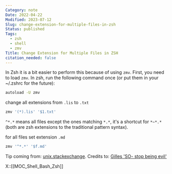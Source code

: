 ```yaml
---
Category: note
Date: 2022-04-22
Modified: 2023-07-12
Slug: change-extension-for-multiple-files-in-zsh
Status: published
Tags:
  - zsh
  - shell
  - zmv
Title: Change Extension for Multiple Files in ZSH
citation_needed: false
---
```


In Zsh it is a bit easier to perform this because of using `zmv`. First, you need to load `zmv`. In zsh, run the following command once (or put them in your ~/.zshrc for the future):

```sh
autoload -U zmv
```

change all extensions from `.lis` to `.txt`

```sh
zmv '(*).lis' '$1.txt'
```

`^*.*` means all files except the ones matching `*.*`, it's a shortcut for `*~*.*` (both are zsh extensions to the traditional pattern syntax).

for all files set extension `.md`

```sh
zmv '^*.*' '$f.md'
```

Tip coming from: [unix.stackexchange](https://unix.stackexchange.com/a/68943). Credits to: [Gilles 'SO- stop being evil'](https://unix.stackexchange.com/users/885/gilles-so-stop-being-evil)

X::[[MOC_Shell_Bash_Zsh]]
